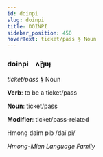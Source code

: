 ```yaml
---
id: doinpi
slug: doinpi
title: DOİNPİ
sidebar_position: 450
hoverText: ticket/pass § Noun
---
```


### doinpi&emsp;<span kind="abugida">ʌɽ̃ɟʋɟ</span>

*ticket/pass* **§** Noun

**Verb**: to be a ticket/pass

**Noun**: ticket/pass

**Modifier**: ticket/pass-related

Hmong daim pib /daĩ.pi/

*Hmong-Mien Language Family*